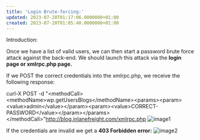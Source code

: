 ```yaml
---
title: 'Login Brute-forcing:'
updated: 2023-07-20T01:17:06.0000000+01:00
created: 2023-07-20T01:05:40.0000000+01:00
---
```


Introduction:

Once we have a list of valid users, we can then start a password brute force attack against the back-end. We should launch this attack via the **login page or xmlrpc.php page.**

If we POST the correct credentials into the xmlrpc.php, we receive the following response:

curl-X POST -d "\<methodCall\>\<methodName\>wp.getUsersBlogs\</methodName\>\<params\>\<param\>\<value\>admin\</value\>\</param\>\<param\>\<value\>CORRECT-PASSWORD\</value\>\</param\>\</params\>\</methodCall\>"http://blog.inlanefreight.com/xmlrpc.php
![image1](../../../../_resources/image1-128.png)

If the credentials are invalid we get a **403 Forbidden error:**
![image2](../../../../_resources/image2-104.png)

